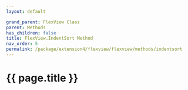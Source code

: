 ```yaml
---
layout: default

grand_parent: FlexView Class
parent: Methods
has_children: false
title: FlexView.IndentSort Method
nav_order: 5
permalink: /package/extension4/flexview/flexview/methods/indentsort
---
```

# {{ page.title }}
